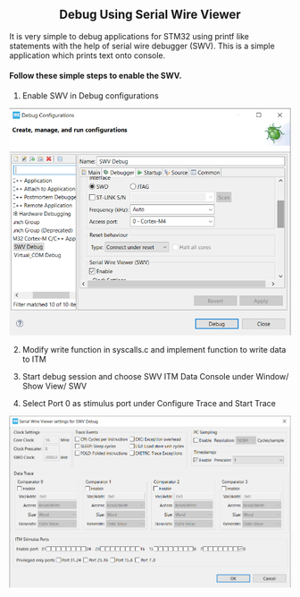<h2 align="center">Debug Using Serial Wire Viewer</h2>

It is very simple to debug applications for STM32  using printf like statements with the help of serial wire debugger (SWV). This is a simple application which prints text onto console. 

#### Follow these simple steps to enable the SWV.
1. Enable SWV in Debug configurations

![ ](images/1.png)

2. Modify write function in syscalls.c and implement function to write data to ITM

3. Start debug session and choose SWV ITM Data Console under Window/ Show View/ SWV

4. Select Port 0 as stimulus port under Configure Trace and Start Trace

![ ](images/2.png)

